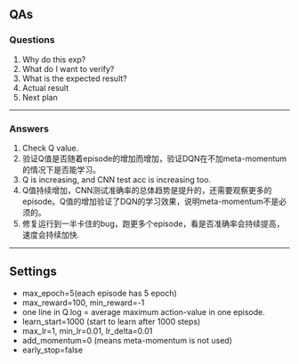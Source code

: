 ## QAs

### Questions
1. Why do this exp?
2. What do I want to verify?
3. What is the expected result?
4. Actual result
5. Next plan

---

### Answers
1. Check Q value.
2. 验证Q值是否随着episode的增加而增加，验证DQN在不加meta-momentum的情况下是否能学习。
3. Q is increasing, and CNN test acc is increasing too.
4. Q值持续增加，CNN测试准确率的总体趋势是提升的，还需要观察更多的episode。Q值的增加验证了DQN的学习效果，说明meta-momentum不是必须的。
5. 修复运行到一半卡住的bug，跑更多个episode，看是否准确率会持续提高，速度会持续加快.

---

## Settings
* max_epoch=5(each episode has 5 epoch)
* max_reward=100, min_reward=-1
* one line in Q.log = average maximum action-value in one episode.
* learn_start=1000 (start to learn after 1000 steps)
* max_lr=1, min_lr=0.01, lr_delta=0.01
* add_momentum=0 (means meta-momentum is not used)
* early_stop=false
